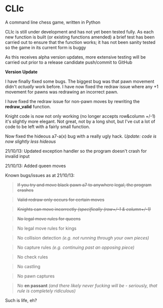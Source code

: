 CLIc
====

A command line chess game, written in Python

CLIc is still under development and has not yet been tested fully.
As each new function is built (or existing functions amended) a
brief test has been carried out to ensure that the function works;
it has not been sanity tested so the game in its current form is buggy

As this receives alpha version updates, more extensive testing will be
carried out prior to a release candidate push/commit to GitHub


**Version Update**

I have finally fixed some bugs. The biggest bug was that pawn movement didn't _actually_ 
work before. I have now fixed the redraw issue where any +1 movement for pawns was 
redrawing an incorrect pawn.

I have fixed the redraw issue for non-pawn moves by rewriting the __redraw_valid__ function.

Knight code is now not only working (no longer accepts row&column +/-1) it's slightly
more elegant. Not great, not by a long shot, but I've cut a lot of code to be left with
a fairly small function.

Now fixed the hideous a7-a(x) bug with a really ugly hack.
_Update: code is now slightly less hideous_

21/10/13: Updated exception handler so the program doesn't crash for invalid input

21/10/13: Added queen moves

Known bugs/issues as at 21/10/13:

>~~If you try and move black pawn a7 to anywhere legal, the program crashes~~

>~~Valid redraw only occurs for certain moves~~

>~~Knights can move incorrectly _(specifically (row+/-1 & column+/-1)_~~

>~~No legal move rules for queens~~

>No legal move rules for kings

>No collision detection _(e.g. not running through your own pieces)_

>No capture rules _(e.g. continuing past an opposing piece)_

>No check rules

>No castling

>No pawn captures

>No __en passant__ _(and there likely never fucking will be - seriously, that rule is 
>completely ridiculous)_

Such is life, eh?
